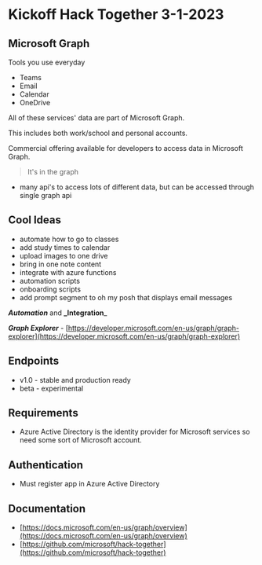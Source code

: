 # Kickoff Hack Together 3-1-2023

## Microsoft Graph

Tools you use everyday

- Teams
- Email
- Calendar
- OneDrive

All of these services' data are part of Microsoft Graph.

This includes both work/school and personal accounts.

Commercial offering available for developers to access data in Microsoft Graph.

> It's in the graph

- many api's to access lots of different data, but can be accessed through single graph api

## Cool Ideas

- automate how to go to classes
- add study times to calendar
- upload images to one drive
- bring in one note content
- integrate with azure functions
- automation scripts
- onboarding scripts
- add prompt segment to oh my posh that displays email messages

_**Automation**_ and **\_Integration**\_

_**Graph Explorer**_ - [https://developer.microsoft.com/en-us/graph/graph-explorer](https://developer.microsoft.com/en-us/graph/graph-explorer)

## Endpoints

- v1.0 - stable and production ready
- beta - experimental

## Requirements

- Azure Active Directory is the identity provider for Microsoft services so need some sort of Microsoft account.

## Authentication

- Must register app in Azure Active Directory

## Documentation

- [https://docs.microsoft.com/en-us/graph/overview](https://docs.microsoft.com/en-us/graph/overview)
- [https://github.com/microsoft/hack-together](https://github.com/microsoft/hack-together)

